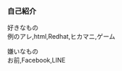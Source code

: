 ### 自己紹介
<p>好きなもの<br>
  例のアレ,html,Redhat,ヒカマニ,ゲーム</p>
  <p>嫌いなもの<br>
  お前,Facebook,LINE</p>
<!--
**aatame3/aatame3** is a ✨ _special_ ✨ repository because its `README.md` (this file) appears on your GitHub profile.

Here are some ideas to get you started:

- 🔭 I’m currently working on ...
- 🌱 I’m currently learning ...
- 👯 I’m looking to collaborate on ...
- 🤔 I’m looking for help with ...
- 💬 Ask me about ...
- 📫 How to reach me: ...
- 😄 Pronouns: ...
- ⚡ Fun fact: ...
-->
